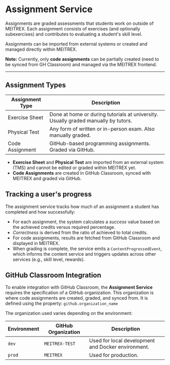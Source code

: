 # Assignment Service

Assignments are graded assessments that students work on outside of MEITREX. Each assignment consists of exercises (and optionally subexercises) and contributes to evaluating a student's skill level.

Assignments can be imported from external systems or created and managed directly within MEITREX.

**Note:** Currently, only **code assignments** can be partially created (need to be synced from GH Classroom) and managed via the MEITREX frontend.

---

## Assignment Types

| Assignment Type  | Description                                                                        |
|------------------|------------------------------------------------------------------------------------|
| Exercise Sheet   | Done at home or during tutorials at university. Usually graded manually by tutors. |
| Physical Test    | Any form of written or in-person exam. Also manually graded.                       |
| Code Assignment  | GitHub-based programming assignments. Graded via GitHub.                           |

- **Exercise Sheet** and **Physical Test** are imported from an external system (TMS) and cannot be edited or graded within MEITREX yet.
- **Code Assignments** are created in GitHub Classroom, synced with MEITREX and graded via GitHub.

## Tracking a user's progress

The assignment service tracks how much of an assignment a student has completed and how successfully:

- For each assignment, the system calculates a *success* value based on the achieved credits versus required percentage.
- *Correctness* is derived from the ratio of achieved to total credits.
- For code assignments, results are fetched from GitHub Classroom and displayed in MEITREX.
- When grading is complete, the service emits a `ContentProgressedEvent`, which informs the content service and triggers updates across other services (e.g., skill level, rewards).

## GitHub Classroom Integration

To enable integration with GitHub Classroom, the **Assignment Service** requires the specification of a GitHub organization. This organization is where code assignments are created, graded, and synced from.
It is defined using the property: `github.organization_name`

The organization used varies depending on the environment:

| Environment | GitHub Organization | Description                                       |
|-------------|---------------------|---------------------------------------------------|
| `dev`       | `MEITREX-TEST`      | Used for local development and Docker environment.|
| `prod`      | `MEITREX`           | Used for production.                              |
